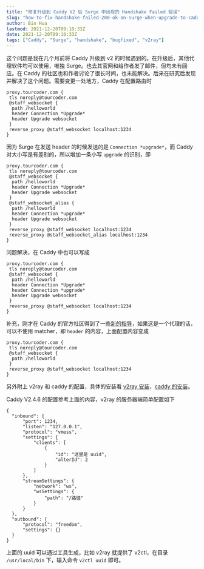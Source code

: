 ```yaml
---
title: "修复升级到 Caddy V2 后 Surge 中出现的 Handshake Failed 错误"
slug: "how-to-fix-handshake-failed-200-ok-on-surge-when-upgrade-to-caddy-v2"
author: Bin Hua
lastmod: 2021-12-20T09:10:33Z
date: 2021-12-20T09:10:33Z
tags: ["Caddy", "Surge", "handshake", "bugfixed", "v2ray"]
---
```


这个问题是我在几个月前将 Caddy 升级到 v2 的时候遇到的。在升级后，其他代理软件均可以使用，唯独 Surge。也去其官网和给作者发了邮件，但均未有回应。在 Caddy 的社区也和作者讨论了很长时间，也未能解决。后来在研究后发现并解决了这个问题。需要变更一处地方，Caddy 在配置路由时

```
proxy.tourcoder.com {
 tls noreply@tourcoder.com
 @staff_websocket {
  path /helloworld
  header Connection *Upgrade*
  header Upgrade websocket
 }
 reverse_proxy @staff_websocket localhost:1234
}
```

因为 Surge 在发送 header 的时候发送的是 `Connection *upgrade*`，而 Caddy 对大小写是有差别的，所以增加一条小写 `upgrade` 的识别，即

```
proxy.tourcoder.com {
 tls noreply@tourcoder.com
 @staff_websocket {
  path /helloworld
  header Connection *Upgrade*
  header Upgrade websocket
 }
 @staff_websocket_alias {
  path /helloworld
  header Connection *upgrade*
  header Upgrade websocket
 }
 reverse_proxy @staff_websocket localhost:1234
 reverse_proxy @staff_websocket_alias localhost:1234
}
```

问题解决，在 Caddy 中也可以写成

```
proxy.tourcoder.com {
 tls noreply@tourcoder.com
 @staff_websocket {
  path /helloworld
  header Connection *Upgrade*
  header Connection *upgrade*
  header Upgrade websocket
 }
 reverse_proxy @staff_websocket localhost:1234
}
```

补充，刚才在 Caddy 的官方社区得到了一些[新的指导](https://caddy.community/t/appending-tls-handshake-error-ws-tls/14474)，如果这是一个代理的话，可以不使用 matcher，即 `header` 的内容，上面配置内容变成

```
proxy.tourcoder.com {
 tls noreply@tourcoder.com
 @staff_websocket {
  path /helloworld
 }
 reverse_proxy @staff_websocket localhost:1234
}
```

另外附上 v2ray 和 caddy 的配置，具体的安装看 [v2ray 安装](https://github.com/v2fly/fhs-install-v2ray)，[caddy 的安装](https://caddyserver.com/docs/install)。

Caddy V2.4.6 的配置参考上面的内容，v2ray 的服务器端简单配置如下

```
{
  "inbound": {
      "port": 1234,
      "listen": "127.0.0.1", 
      "protocol": "vmess",
      "settings": {
          "clients": [
              {
                  "id": "这里是 uuid",
                  "alterId": 2
              }
          ]
      },
      "streamSettings": {
          "network": "ws",
          "wsSettings": {
              "path": "/路径"
          }
      }
  },
  "outbound": {
      "protocol": "freedom",
      "settings": {}
  }
}
```

上面的 uuid 可以通过工具生成，比如 v2ray 就提供了 v2ctl，在目录 `/usr/local/bin` 下，输入命令 `v2ctl uuid` 即可。
